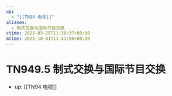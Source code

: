 ```yaml
---
up:
  - "[[TN94 电视]]"
aliases:
  - 制式交换与国际节目交换
ctime: 2025-03-25T11:38:37+08:00
mtime: 2025-10-01T11:41:06+08:00
---
```


# TN949.5 制式交换与国际节目交换

- up: [[TN94 电视]]
